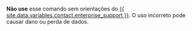 **Não use** esse comando sem orientações do [{{ site.data.variables.contact.enterprise_support }}](/enterprise/admin/guides/enterprise-support/). O uso incorreto pode causar dano ou perda de dados.
